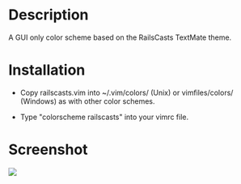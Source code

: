 # Description

A GUI only color scheme based on the RailsCasts TextMate theme.

# Installation

* Copy railscasts.vim into ~/.vim/colors/ (Unix) or vimfiles/colors/ (Windows) as with 
  other color schemes.

* Type "colorscheme railscasts" into your vimrc file.

# Screenshot

<img src="vim-railscasts-theme/raw/master/screenshot.png" />

